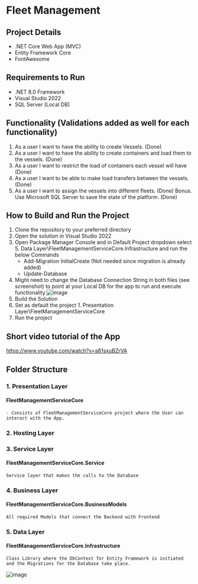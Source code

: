 # Fleet Management

## Project Details
  * .NET Core Web App (MVC)
  * Entity Framework Core
  * FontAwesome

## Requirements to Run
  * .NET 8.0 Framework
  * Visual Studio 2022
  * SQL Server (Local DB)

## Functionality (Validations added as well for each functionality)
  1. As a user I want to have the ability to create Vessels. (Done)
  2. As a user I want to have the ability to create containers and load them to the vessels. (Done)
  3. As a user I want to restrict the load of containers each vessel will have (Done)
  4. As a user I want to be able to make load transfers between the vessels. (Done)
  5. As a user I want to assign the vessels into different fleets. (Done)
  Bonus.  Use Microsoft SQL Server to save the state of the platform. (Done)

## How to Build and Run the Project
  1. Clone the repository to your preferred directory
  2. Open the solution in Visual Studio 2022
  3. Open Package Manager Console and in Default Project dropdown select 5. Data Layer\FleetManagementServiceCore.Infrastructure and run the below Commands
       * Add-Migration InitialCreate (Not needed since migration is already added)
       * Update-Database
  4. Might need to change the Database Connection String in both files (see screenshot) to point at your Local DB for the app to run and execute functionality
       ![image](https://github.com/user-attachments/assets/fc2abc2f-fdaf-4938-896c-6e181984f004)
  6. Build the Solution
  7. Set as default the project 1. Presentation Layer\FleetManagementServiceCore
  8. Run the project

## Short video tutorial of the App
  https://www.youtube.com/watch?v=a81sxuBZrVA

## Folder Structure 
  ### 1. Presentation Layer
  #### FleetManagementServiceCore
    - Consists of FleetManagementServiceCore project where the User can interact with the App.
  ### 2. Hosting Layer
  ### 3. Service Layer
  #### FleetManagementServiceCore.Service
    Service layer that makes the calls to the Database
  ### 4. Business Layer
  #### FleetManagementServiceCore.BusinessModels
    All required Models that connect the Backend with Frontend
  ### 5. Data Layer
  #### FleetManagementServiceCore.Infrastructure
    Class Library where the DbContext for Entity Framework is initiated and the Migrations for the Database take place.
    
  ![image](https://github.com/user-attachments/assets/695da158-3b7f-4e3d-a571-bbb86070b8ec)

